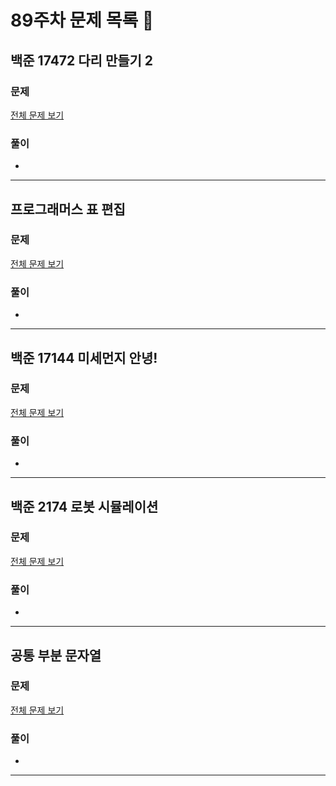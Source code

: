 # 89주차 문제 목록 📝

## 백준 17472 다리 만들기 2
### 문제
[전체 문제 보기](https://www.acmicpc.net/problem/17472)    

### 풀이
- 
___

## 프로그래머스 표 편집
### 문제
[전체 문제 보기](https://school.programmers.co.kr/learn/courses/30/lessons/81303)

### 풀이
- 
___

## 백준 17144 미세먼지 안녕!
### 문제
[전체 문제 보기](https://www.acmicpc.net/problem/17144)

### 풀이
- 
___

## 백준 2174 로봇 시뮬레이션
### 문제
[전체 문제 보기](https://www.acmicpc.net/problem/2174)

### 풀이
- 
___

## 공통 부분 문자열
### 문제
[전체 문제 보기](https://www.acmicpc.net/problem/5582)

### 풀이
- 
___
